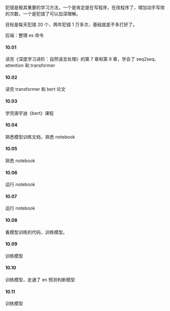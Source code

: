 
犯错是极其重要的学习方法，一个是肯定是在写程序，在改程序了，增加动手写改的次数，一个是犯错了可以加深理解。  

目标是每天犯错 20 个，两年犯错 1 万多次，基础就差不多打好了。

后端：整理 es 命令  


#### 10.01  

读完《深度学习进阶：自然语言处理》的第 7 章和第 8 章，学会了 seq2seq、attention 和 transformer  


#### 10.02  

读完 transformer 和 bert 论文  


#### 10.03  

学完唐宇迪《bert》课程  


#### 10.04  

熟悉模型训练文档，熟悉 notebook  


#### 10.05  

熟悉 notebook  


#### 10.06  

运行 notebook   


#### 10.07  

运行 notebook  


#### 10.08  

看模型训练的代码，训练模型。  


#### 10.09  

训练模型  


#### 10.10  

训练模型，走通了 en 预测判断模型  


#### 10.11  

训练模型  








